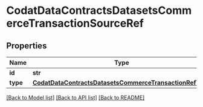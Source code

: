 # CodatDataContractsDatasetsCommerceTransactionSourceRef

## Properties
Name | Type | Description | Notes
------------ | ------------- | ------------- | -------------
**id** | **str** |  | [optional] 
**type** | [**CodatDataContractsDatasetsCommerceTransactionRefType**](CodatDataContractsDatasetsCommerceTransactionRefType.md) |  | [optional] 

[[Back to Model list]](../README.md#documentation-for-models) [[Back to API list]](../README.md#documentation-for-api-endpoints) [[Back to README]](../README.md)


